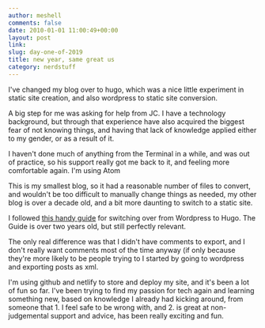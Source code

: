 ```yaml
---
author: meshell
comments: false
date: 2010-01-01 11:00:49+00:00
layout: post
link:
slug: day-one-of-2019
title: new year, same great us
category: nerdstuff
---
```


I've changed my blog over to hugo, which was a nice little experiment in static site creation, and also wordpress to static site conversion.

A big step for me was asking for help from JC. I have a technology background, but through that experience have also acquired the biggest fear of not knowing things, and having that lack of knowledge applied either to my gender, or as a result of it.

I haven't done much of anything from the Terminal in a while, and was out of practice, so his support really got me back to it, and feeling more comfortable again. I'm using Atom

This is my smallest blog, so it had a reasonable number of files to convert, and wouldn't be too difficult to manually change things as needed, my other blog is over a decade old, and a bit more daunting to switch to a static site.

I followed [this handy guide](https://samaxes.com/2016/02/static-site-from-wordpress-to-hugo/ "samaxes blog") for switching over from Wordpress to Hugo. The Guide is over two years old, but still perfectly relevant.

The only real difference was that I didn't have comments to export, and I don't really want comments most of the time anyway (if only because they're more likely to be people trying to I started by going to wordpress and exporting posts as xml.

I'm using github and netlify to store and deploy my site, and it's been a lot of fun so far. I've been trying to find my passion for tech again and learning something new, based on knowledge I already had kicking around, from someone that 1. I feel safe to be wrong with, and 2. is great at non-judgemental support and advice, has been really exciting and fun.
